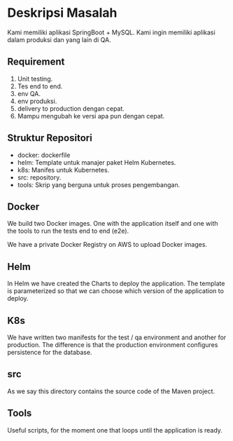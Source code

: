 # Deskripsi Masalah

Kami memiliki aplikasi SpringBoot + MySQL. Kami ingin memiliki aplikasi dalam produksi dan yang lain di QA.

## Requirement

1. Unit testing.
2. Tes end to end.
3. env QA.
4. env produksi.
5. delivery to production dengan cepat.
6. Mampu mengubah ke versi apa pun dengan cepat.

## Struktur Repositori

- docker: dockerfile
- helm: Template untuk manajer paket Helm Kubernetes.
- k8s: Manifes untuk Kubernetes.
- src: repository.
- tools: Skrip yang berguna untuk proses pengembangan.

## Docker

We build two Docker images. One with the application itself and one with the tools to run the tests end to end (e2e).

We have a private Docker Registry on AWS to upload Docker images.

## Helm

In Helm we have created the Charts to deploy the application. The template is parameterized so that we can choose which version of the application to deploy.

## K8s

We have written two manifests for the test / qa environment and another for production. The difference is that the production environment configures persistence for the database.

## src

As we say this directory contains the source code of the Maven project.

## Tools

Useful scripts, for the moment one that loops until the application is ready.
